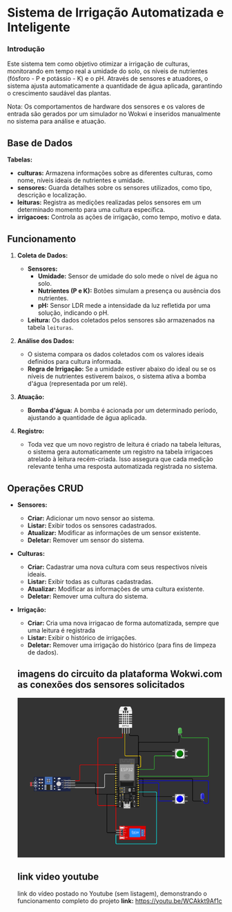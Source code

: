 # Sistema de Irrigação Automatizada e Inteligente
### Introdução
Este sistema tem como objetivo otimizar a irrigação de culturas, monitorando em tempo real a umidade do solo, os níveis de nutrientes (fósforo - P e potássio - K) e o pH. Através de sensores e atuadores, o sistema ajusta automaticamente a quantidade de água aplicada, garantindo o crescimento saudável das plantas.

Nota: Os comportamentos de hardware dos sensores e os valores de entrada são gerados por um simulador no Wokwi e inseridos manualmente no sistema para análise e atuação.

## Base de Dados 
 **Tabelas:**
  * **culturas:** Armazena informações sobre as diferentes culturas, como nome, níveis ideais de nutrientes e umidade.
  * **sensores:** Guarda detalhes sobre os sensores utilizados, como tipo, descrição e localização.
  * **leituras:** Registra as medições realizadas pelos sensores em um determinado momento para uma cultura específica.
  * **irrigacoes:** Controla as ações de irrigação, como tempo, motivo e data.
## Funcionamento
1. **Coleta de Dados:**
   * **Sensores:**
     * **Umidade:** Sensor de umidade do solo mede o nível de água no solo.
     * **Nutrientes (P e K):** Botões simulam a presença ou ausência dos nutrientes.
     * **pH:** Sensor LDR mede a intensidade da luz refletida por uma solução, indicando o pH.
   * **Leitura:** Os dados coletados pelos sensores são armazenados na tabela `leituras`.

2. **Análise dos Dados:**
   * O sistema compara os dados coletados com os valores ideais definidos para cultura informada.
   * **Regra de Irrigação:** Se a umidade estiver abaixo do ideal ou se os níveis de nutrientes estiverem baixos, o sistema ativa a bomba d'água (representada por um relé).

3. **Atuação:**
   * **Bomba d'água:** A bomba é acionada por um determinado período, ajustando a quantidade de água aplicada.

4. **Registro:**
   * Toda vez que um novo registro de leitura é criado na tabela leituras, o sistema gera automaticamente um registro na tabela irrigacoes atrelado à leitura recém-criada. Isso assegura que cada medição relevante tenha uma resposta automatizada registrada no sistema.

## Operações CRUD

* **Sensores:**
  * **Criar:** Adicionar um novo sensor ao sistema.
  * **Listar:** Exibir todos os sensores cadastrados.
  * **Atualizar:** Modificar as informações de um sensor existente.
  * **Deletar:** Remover um sensor do sistema.

* **Culturas:**
  * **Criar:** Cadastrar uma nova cultura com seus respectivos níveis ideais.
  * **Listar:** Exibir todas as culturas cadastradas.
  * **Atualizar:** Modificar as informações de uma cultura existente.
  * **Deletar:** Remover uma cultura do sistema.

* **Irrigação:**
    * **Criar:** Cria uma nova irrigacao de forma automatizada, sempre que uma leitura é registrada
  * **Listar:** Exibir o histórico de irrigações.
  * **Deletar:** Remover uma irrigação do histórico (para fins de limpeza de dados).

  ##  imagens do circuito da plataforma Wokwi.com as conexões dos sensores solicitados

  ![diagram wokwi](monitor-irrig.png)

  ## link video youtube
    link do vídeo postado no Youtube (sem listagem), demonstrando o funcionamento completo do projeto
  **link:**
    https://youtu.be/WCAkkt9Af1c
